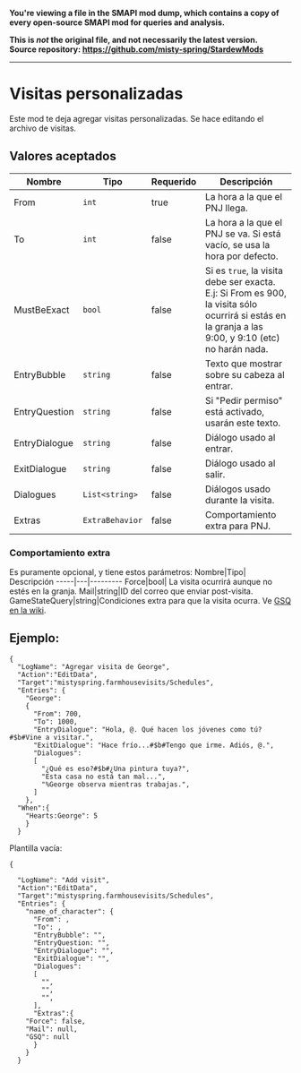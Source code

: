 **You're viewing a file in the SMAPI mod dump, which contains a copy of every open-source SMAPI mod
for queries and analysis.**

**This is _not_ the original file, and not necessarily the latest version.**  
**Source repository: https://github.com/misty-spring/StardewMods**

----

# Visitas personalizadas

Este mod te deja agregar visitas personalizadas. Se hace editando el archivo de visitas.

## Valores aceptados

Nombre|Tipo|Requerido| Descripción
-----|---|---------|--------- 
From | `int` | true | La hora a la que el PNJ llega.
To | `int` | false | La hora a la que el PNJ se va. Si está vacío, se usa la hora por defecto.
MustBeExact | `bool` | false| Si es `true`, la visita debe ser exacta. E.j: Si From es 900, la visita sólo ocurrirá si estás en la granja a las 9:00, y 9:10 (etc) no harán nada.
EntryBubble | `string` | false | Texto que mostrar sobre su cabeza al entrar.
EntryQuestion | `string` | false | Si "Pedir permiso" está activado, usarán este texto.
EntryDialogue | `string` | false | Diálogo usado al entrar.
ExitDialogue | `string` | false | Diálogo usado al salir.
Dialogues | `List<string>` | false| Diálogos usado durante la visita.
Extras | `ExtraBehavior` | false | Comportamiento extra para PNJ.

### Comportamiento extra
Es puramente opcional, y tiene estos parámetros:
Nombre|Tipo| Descripción
-----|---|--------- 
Force|bool| La visita ocurrirá aunque no estés en la granja.
Mail|string|ID del correo que enviar post-visita.
GameStateQuery|string|Condiciones extra para que la visita ocurra. Ve [GSQ en la wiki](https://stardewvalleywiki.com/Modding:Game_state_queries).


## Ejemplo:

```
{
  "LogName": "Agregar visita de George",
  "Action":"EditData",
  "Target":"mistyspring.farmhousevisits/Schedules",
  "Entries": {
    "George": 
    {
      "From": 700,
      "To": 1000,
      "EntryDialogue": "Hola, @. Qué hacen los jóvenes como tú?#$b#Vine a visitar.",
      "ExitDialogue": "Hace frío...#$b#Tengo que irme. Adiós, @.",
      "Dialogues":
      [
        "¿Qué es eso?#$b#¿Una pintura tuya?", 
        "Esta casa no está tan mal...", 
        "%George observa mientras trabajas.",
      ]
    },
  "When":{
    "Hearts:George": 5
    }
  }
```

Plantilla vacía:
```
{

  "LogName": "Add visit",
  "Action":"EditData",
  "Target":"mistyspring.farmhousevisits/Schedules",
  "Entries": {
    "name_of_character": {
      "From": ,
      "To": ,
      "EntryBubble": "",
      "EntryQuestion: "",
      "EntryDialogue": "",
      "ExitDialogue": "",
      "Dialogues":
      [
        "", 
        "", 
        "",
      ],
      "Extras":{
	"Force": false,
	"Mail": null,
	"GSQ": null
      }
    }
  }
```
